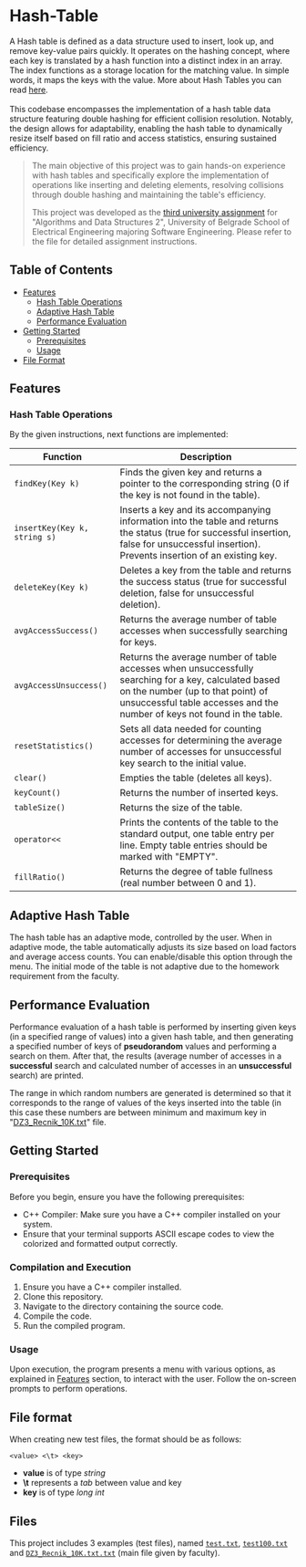 # Hash-Table

A Hash table is defined as a data structure used to insert, look up, and remove key-value pairs quickly. It operates on the hashing concept, where each key is translated by a hash function into a distinct index in an array. The index functions as a storage location for the matching value. In simple words, it maps the keys with the value. More about Hash Tables you can read [here](https://www.geeksforgeeks.org/hash-table-data-structure/). 
<br />
<br />
This codebase encompasses the implementation of a hash table data structure featuring double hashing for efficient collision resolution. Notably, the design allows for adaptability, enabling the hash table to dynamically resize itself based on fill ratio and access statistics, ensuring sustained efficiency.

> The main objective of this project was to gain hands-on experience with hash tables and specifically explore the implementation of operations like inserting and deleting elements, resolving collisions through double hashing and maintaining the table's efficiency.
> 
> This project was developed as the [third university assignment](instructions.pdf) for "Algorithms and Data Structures 2", University of Belgrade School of Electrical Engineering majoring Software Engineering. Please refer to the file for detailed assignment instructions.

## Table of Contents

- [Features](#features)
  - [Hash Table Operations](#hash-table-operations)
  - [Adaptive Hash Table](#adaptive-hash-table)
  - [Performance Evaluation](#performance-evaluation)
- [Getting Started](#getting-started)
  - [Prerequisites](#prerequisites)
  - [Usage](#usage)
- [File Format](#file-format)

## Features

### Hash Table Operations

By the given instructions, next functions are implemented:

| Function | Description |
|---|---|
| `findKey(Key k)` | Finds the given key and returns a pointer to the corresponding string (0 if the key is not found in the table). |
| `insertKey(Key k, string s)` | Inserts a key and its accompanying information into the table and returns the status (true for successful insertion, false for unsuccessful insertion). Prevents insertion of an existing key. |
| `deleteKey(Key k)` | Deletes a key from the table and returns the success status (true for successful deletion, false for unsuccessful deletion). |
| `avgAccessSuccess()` | Returns the average number of table accesses when successfully searching for keys. |
| `avgAccessUnsuccess()` | Returns the average number of table accesses when unsuccessfully searching for a key, calculated based on the number (up to that point) of unsuccessful table accesses and the number of keys not found in the table. |
| `resetStatistics()` | Sets all data needed for counting accesses for determining the average number of accesses for unsuccessful key search to the initial value. |
| `clear()` | Empties the table (deletes all keys). |
| `keyCount()` | Returns the number of inserted keys. |
| `tableSize()` | Returns the size of the table. |
| `operator<<` | Prints the contents of the table to the standard output, one table entry per line. Empty table entries should be marked with "EMPTY". |
| `fillRatio()` | Returns the degree of table fullness (real number between 0 and 1). |

## Adaptive Hash Table
The hash table has an adaptive mode, controlled by the user. When in adaptive mode, the table automatically adjusts its size based on load factors and average access counts. You can enable/disable this option through the menu. The initial mode of the table is not adaptive due to the homework requirement from the faculty.

## Performance Evaluation
Performance evaluation of a hash table is performed by inserting given keys (in a specified range of values) into a given hash table, and then generating a specified number of keys of **pseudorandom** values and performing a search on them. After that, the results (average number of accesses in a **successful** search and calculated number of accesses in an **unsuccessful** search) are printed.<br />

The range in which random numbers are generated is determined so that it corresponds to the range of values of the keys inserted into the table (in this case these numbers are between minimum and maximum key in "[DZ3_Recnik_10K.txt](Files/DZ3_Recnik_10K.txt)" file.

## Getting Started

### Prerequisites
Before you begin, ensure you have the following prerequisites:

- C++ Compiler: Make sure you have a C++ compiler installed on your system.
- Ensure that your terminal supports ASCII escape codes to view the colorized and formatted output correctly.

### Compilation and Execution

1. Ensure you have a C++ compiler installed.
2. Clone this repository.
3. Navigate to the directory containing the source code.
4. Compile the code.
5. Run the compiled program.

 ### Usage

Upon execution, the program presents a menu with various options, as explained in [Features](#features) section, to interact with the user. Follow the on-screen prompts to perform operations.


## File format
When creating new test files, the format should be as follows:
```
<value> <\t> <key>
```
* **value** is of type *string*
* **\t** represents a *tab* between value and key 
* **key** is of type *long int*

## Files
This project includes 3 examples (test files), named [`test.txt`](Files/test.txt), [`test100.txt`](Files/test100.txt) and [`DZ3_Recnik_10K.txt.txt`](Files/DZ3_Recnik_10Ktxt) (main file given by faculty).


